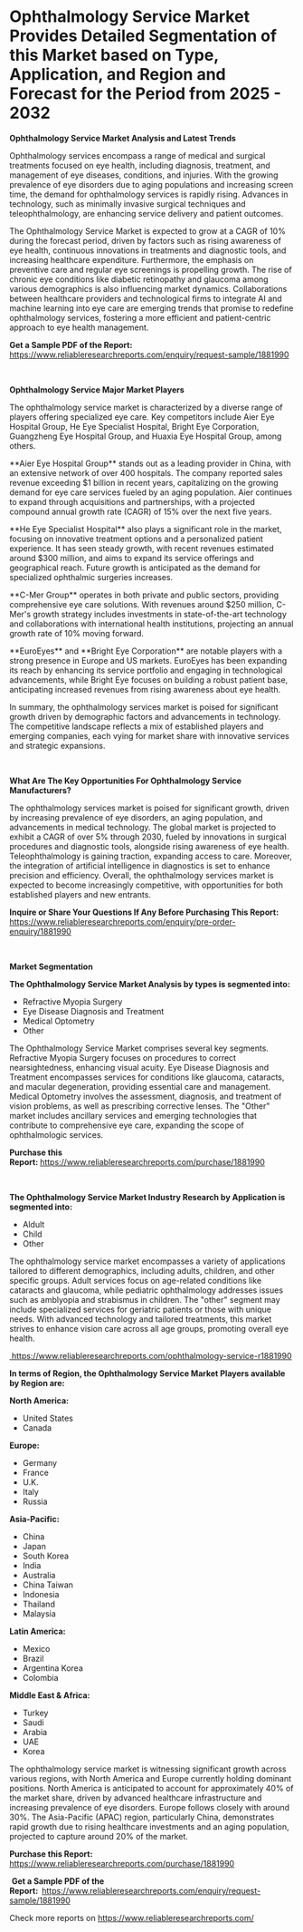 <p><h1>Ophthalmology Service Market Provides Detailed Segmentation of this Market based on Type, Application, and Region and Forecast for the Period from 2025 - 2032</h1></p><p><strong>Ophthalmology Service Market Analysis and Latest Trends</strong></p>
<p><p>Ophthalmology services encompass a range of medical and surgical treatments focused on eye health, including diagnosis, treatment, and management of eye diseases, conditions, and injuries. With the growing prevalence of eye disorders due to aging populations and increasing screen time, the demand for ophthalmology services is rapidly rising. Advances in technology, such as minimally invasive surgical techniques and teleophthalmology, are enhancing service delivery and patient outcomes.</p><p>The Ophthalmology Service Market is expected to grow at a CAGR of 10% during the forecast period, driven by factors such as rising awareness of eye health, continuous innovations in treatments and diagnostic tools, and increasing healthcare expenditure. Furthermore, the emphasis on preventive care and regular eye screenings is propelling growth. The rise of chronic eye conditions like diabetic retinopathy and glaucoma among various demographics is also influencing market dynamics. Collaborations between healthcare providers and technological firms to integrate AI and machine learning into eye care are emerging trends that promise to redefine ophthalmology services, fostering a more efficient and patient-centric approach to eye health management.</p></p>
<p><strong>Get a Sample PDF of the Report:&nbsp;</strong> <a href="https://www.reliableresearchreports.com/enquiry/request-sample/1881990?utm_campaign=2669&utm_medium=2&utm_source=Github&utm_content=ia&utm_term=04032025&utm_id=ophthalmology-service">https://www.reliableresearchreports.com/enquiry/request-sample/1881990</a></p>
<p>&nbsp;</p>
<p><strong>Ophthalmology Service Major Market Players</strong></p>
<p><p>The ophthalmology service market is characterized by a diverse range of players offering specialized eye care. Key competitors include Aier Eye Hospital Group, He Eye Specialist Hospital, Bright Eye Corporation, Guangzheng Eye Hospital Group, and Huaxia Eye Hospital Group, among others.</p><p>**Aier Eye Hospital Group** stands out as a leading provider in China, with an extensive network of over 400 hospitals. The company reported sales revenue exceeding $1 billion in recent years, capitalizing on the growing demand for eye care services fueled by an aging population. Aier continues to expand through acquisitions and partnerships, with a projected compound annual growth rate (CAGR) of 15% over the next five years.</p><p>**He Eye Specialist Hospital** also plays a significant role in the market, focusing on innovative treatment options and a personalized patient experience. It has seen steady growth, with recent revenues estimated around $300 million, and aims to expand its service offerings and geographical reach. Future growth is anticipated as the demand for specialized ophthalmic surgeries increases.</p><p>**C-Mer Group** operates in both private and public sectors, providing comprehensive eye care solutions. With revenues around $250 million, C-Mer's growth strategy includes investments in state-of-the-art technology and collaborations with international health institutions, projecting an annual growth rate of 10% moving forward.</p><p>**EuroEyes** and **Bright Eye Corporation** are notable players with a strong presence in Europe and US markets. EuroEyes has been expanding its reach by enhancing its service portfolio and engaging in technological advancements, while Bright Eye focuses on building a robust patient base, anticipating increased revenues from rising awareness about eye health.</p><p>In summary, the ophthalmology services market is poised for significant growth driven by demographic factors and advancements in technology. The competitive landscape reflects a mix of established players and emerging companies, each vying for market share with innovative services and strategic expansions.</p></p>
<p>&nbsp;</p>
<p><strong>What Are The Key Opportunities For Ophthalmology Service Manufacturers?</strong></p>
<p><p>The ophthalmology services market is poised for significant growth, driven by increasing prevalence of eye disorders, an aging population, and advancements in medical technology. The global market is projected to exhibit a CAGR of over 5% through 2030, fueled by innovations in surgical procedures and diagnostic tools, alongside rising awareness of eye health. Teleophthalmology is gaining traction, expanding access to care. Moreover, the integration of artificial intelligence in diagnostics is set to enhance precision and efficiency. Overall, the ophthalmology services market is expected to become increasingly competitive, with opportunities for both established players and new entrants.</p></p>
<p><strong>Inquire or Share Your Questions If Any Before Purchasing This Report:</strong> <a href="https://www.reliableresearchreports.com/enquiry/pre-order-enquiry/1881990?utm_campaign=2669&utm_medium=2&utm_source=Github&utm_content=ia&utm_term=04032025&utm_id=ophthalmology-service">https://www.reliableresearchreports.com/enquiry/pre-order-enquiry/1881990</a></p>
<p>&nbsp;</p>
<p><strong>Market Segmentation</strong></p>
<p><strong>The Ophthalmology Service Market Analysis by types is segmented into:</strong></p>
<p><ul><li>Refractive Myopia Surgery</li><li>Eye Disease Diagnosis and Treatment</li><li>Medical Optometry</li><li>Other</li></ul></p>
<p><p>The Ophthalmology Service Market comprises several key segments. Refractive Myopia Surgery focuses on procedures to correct nearsightedness, enhancing visual acuity. Eye Disease Diagnosis and Treatment encompasses services for conditions like glaucoma, cataracts, and macular degeneration, providing essential care and management. Medical Optometry involves the assessment, diagnosis, and treatment of vision problems, as well as prescribing corrective lenses. The "Other" market includes ancillary services and emerging technologies that contribute to comprehensive eye care, expanding the scope of ophthalmologic services.</p></p>
<p><strong>Purchase this Report:&nbsp;</strong><a href="https://www.reliableresearchreports.com/purchase/1881990?utm_campaign=2669&utm_medium=2&utm_source=Github&utm_content=ia&utm_term=04032025&utm_id=ophthalmology-service">https://www.reliableresearchreports.com/purchase/1881990</a></p>
<p>&nbsp;</p>
<p><strong>The Ophthalmology Service Market Industry Research by Application is segmented into:</strong></p>
<p><ul><li>Aldult</li><li>Child</li><li>Other</li></ul></p>
<p><p>The ophthalmology service market encompasses a variety of applications tailored to different demographics, including adults, children, and other specific groups. Adult services focus on age-related conditions like cataracts and glaucoma, while pediatric ophthalmology addresses issues such as amblyopia and strabismus in children. The "other" segment may include specialized services for geriatric patients or those with unique needs. With advanced technology and tailored treatments, this market strives to enhance vision care across all age groups, promoting overall eye health.</p></p>
<p><a href="https://www.reliableresearchreports.com/ophthalmology-service-r1881990?utm_campaign=2669&utm_medium=2&utm_source=Github&utm_content=ia&utm_term=04032025&utm_id=ophthalmology-service">&nbsp;https://www.reliableresearchreports.com/ophthalmology-service-r1881990</a></p>
<p><strong>In terms of Region, the Ophthalmology Service Market Players available by Region are:</strong></p>
<p>
    <p> <strong> North America: </strong>
        <ul>
            <li>United States</li>
            <li>Canada</li>
        </ul>
        </p> 
    <p> <strong> Europe: </strong>
        <ul>
            <li>Germany</li>
            <li>France</li>
            <li>U.K.</li>
            <li>Italy</li>
            <li>Russia</li>
        </ul>
        </p> 
    <p> <strong> Asia-Pacific: </strong>
        <ul>
            <li>China</li>
            <li>Japan</li>
            <li>South Korea</li>
            <li>India</li>
            <li>Australia</li>
            <li>China Taiwan</li>
            <li>Indonesia</li>
            <li>Thailand</li>
            <li>Malaysia</li>
        </ul>
        </p> 
    <p> <strong> Latin America: </strong>
        <ul>
            <li>Mexico</li>
            <li>Brazil</li>
            <li>Argentina Korea</li>
            <li>Colombia</li>
        </ul>
        </p> 
    <p> <strong> Middle East & Africa: </strong>
        <ul>
            <li>Turkey</li>
            <li>Saudi</li>
            <li>Arabia</li>
            <li>UAE</li>
            <li>Korea</li>
        </ul>
    </p>
    </p>
<p><p>The ophthalmology service market is witnessing significant growth across various regions, with North America and Europe currently holding dominant positions. North America is anticipated to account for approximately 40% of the market share, driven by advanced healthcare infrastructure and increasing prevalence of eye disorders. Europe follows closely with around 30%. The Asia-Pacific (APAC) region, particularly China, demonstrates rapid growth due to rising healthcare investments and an aging population, projected to capture around 20% of the market.</p></p>
<p><strong>Purchase this Report: </strong><a href="https://www.reliableresearchreports.com/purchase/1881990?utm_campaign=2669&utm_medium=2&utm_source=Github&utm_content=ia&utm_term=04032025&utm_id=ophthalmology-service">https://www.reliableresearchreports.com/purchase/1881990</a></p>
<p>&nbsp;<strong>Get a Sample PDF of the Report:&nbsp;&nbsp;</strong><a href="https://www.reliableresearchreports.com/enquiry/request-sample/1881990?utm_campaign=2669&utm_medium=2&utm_source=Github&utm_content=ia&utm_term=04032025&utm_id=ophthalmology-service">https://www.reliableresearchreports.com/enquiry/request-sample/1881990</a></p>
<p><strong></strong></p>
<p>Check more reports on <a href="https://www.reliableresearchreports.com/?utm_campaign=2669&utm_medium=2&utm_source=Github&utm_content=ia&utm_term=04032025&utm_id=ophthalmology-service">https://www.reliableresearchreports.com/</a></p>